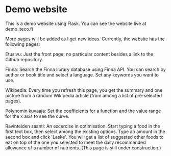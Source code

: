 # Demo website

This is a demo website using Flask. You can see the website live at demo.iteco.fi

More pages will be added as I get new ideas. Currently, the website has the
following pages:

Etusivu:
    Just the front page, no particular content besides a link to the Github repository.

Finna:
    Search the Finna library database using Finna API. You can search by author or
    book title and select a language. Set any keywords you want to use.

Wikipedia:
    Every time you refresh this page, you get the summary and one picture from a random
    Wikipedia article (from among a list of pre-selected pages).

Polynomin kuvaaja:
    Set the coefficients for a function and the value range for the x axis
    to see the curve.

Ravinteiden saanti:
    An excercise in optimisation. Start typing a food in the first text box, then
    select among the existing options. Type an amount in the second box and click 'Laske'.
    You will get a list of suggested other foods to eat on top of the one you
    selected to meet the daily recommended allowance of a number of nutrients.
    (This page is still under construction.)